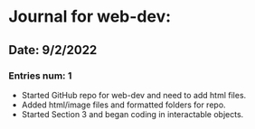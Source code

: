 # Journal for web-dev:
## Date: 9/2/2022
### Entries num: 1
- Started GitHub repo for web-dev and need to add html files.
- Added html/image files and formatted folders for repo.
- Started Section 3 and began coding in interactable objects.

